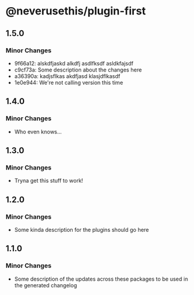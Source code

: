 # @neverusethis/plugin-first

## 1.5.0

### Minor Changes

- 9f66a12: alskdfjaskd alkdfj asdlfksdf asldkfajsdf
- c9cf73a: Some description about the changes here
- a36390a: kadjsflkas akdfjasd klasjdflkasdf
- 1e0e944: We're not calling version this time

## 1.4.0

### Minor Changes

- Who even knows...

## 1.3.0

### Minor Changes

- Tryna get this stuff to work!

## 1.2.0

### Minor Changes

- Some kinda description for the plugins should go here

## 1.1.0

### Minor Changes

- Some description of the updates across these packages to be used in the generated changelog
